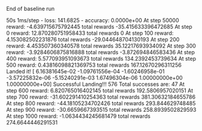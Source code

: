 End of baseline run

50s 1ms/step - loss: 141.6825 - accuracy: 0.0000e+00
At step  50000
reward:  -4.639715675792445
total rewards  -35.415633396472685
At step  0
reward:  12.870280751958433
total rewards  0
At step  100
reward:  4.153082502231876
total rewards  -29.044648704130193
At step  200
reward:  4.453507360340578
total rewards  35.12217693934092
At step  300
reward:  -3.9284606875816888
total rewards  -3.872694846583436
At step  400
reward:  5.577093951093673
total rewards  134.2392453739634
At step  500
reward:  0.43816098821369753
total rewards  167.12670296311256
Landed it!
[ 6.16381645e-02 -1.09761556e-04 -1.60246958e-01 -3.57225832e-06
 -5.15240291e-03  1.67496304e-06  1.00000000e+00  1.00000000e+00]
Successful Landing!!!  576
Total successes are:  47
At step  600
reward:  6.820765016402145
total rewards  192.5806957020151
At step  700
reward:  -31.602291410254363
total rewards  381.30632184655786
At step  800
reward:  -44.18105234702426
total rewards  293.844629748485
At step  900
reward:  -30.6659667393515
total rewards  258.8939502829593
At step  1000
reward:  -1.0634434245681479
total rewards  274.6644446291531
